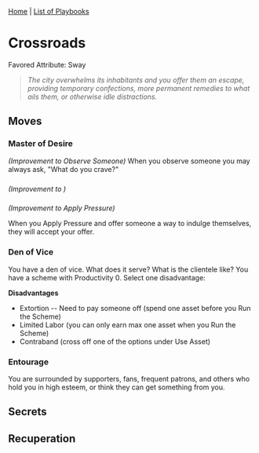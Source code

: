 [Home](../index.md) | [List of Playbooks](../index.md#Playbooks)

# Crossroads
Favored Attribute: Sway

>*The city overwhelms its inhabitants and you offer them an escape, providing temporary confections, more permanent remedies to what ails them, or otherwise idle distractions.*

## Moves

### Master of Desire
*(Improvement to Observe Someone)*
When you observe someone you may always ask, "What do you crave?"

### 
*(Improvement to )*


###
*(Improvement to Apply Pressure)*

When you Apply Pressure and offer someone a way to indulge themselves, they will accept your offer.

### Den of Vice
You have a den of vice. What does it serve? What is the clientele like? You have a scheme with Productivity 0. Select one disadvantage:

**Disadvantages**
- Extortion -- Need to pay someone off (spend one asset before you Run the Scheme)
- Limited Labor (you can only earn max one asset when you Run the Scheme)
- Contraband (cross off one of the options under Use Asset)

### Entourage
You are surrounded by supporters, fans, frequent patrons, and others who hold you in high esteem, or think they can get something from you.


## Secrets
## Recuperation
